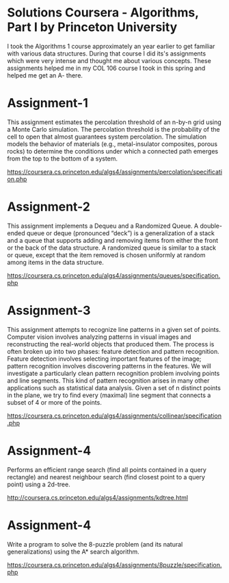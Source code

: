 # Solutions Coursera - Algorithms, Part I by Princeton University
I took the Algorithms 1  course approximately an year earlier to get familiar with various data structures. During that course I did its's assignments which were very intense and thought me about various concepts. These assignments helped me in my COL 106 course I took in this spring and helped me get an A- there.
# Assignment-1
This assignment estimates the percolation threshold of an n-by-n grid using a Monte Carlo simulation. The percolation threshold is the probability of the cell to open that almost guarantees system percolation. The simulation models the behavior of materials (e.g., metal-insulator composites, porous rocks) to determine the conditions under which a connected path emerges from the top to the bottom of a system.

https://coursera.cs.princeton.edu/algs4/assignments/percolation/specification.php

# Assignment-2
This assignment implements a Dequeu and a Randomized Queue. A double-ended queue or deque (pronounced “deck”) is a generalization of a stack and a queue that supports adding and removing items from either the front or the back of the data structure. A randomized queue is similar to a stack or queue, except that the item removed is chosen uniformly at random among items in the data structure.

https://coursera.cs.princeton.edu/algs4/assignments/queues/specification.php

# Assignment-3
This assignment attempts to recognize line patterns in a given set of points.
Computer vision involves analyzing patterns in visual images and reconstructing the real-world objects that produced them. The process is often broken up into two phases: feature detection and pattern recognition. Feature detection involves selecting important features of the image; pattern recognition involves discovering patterns in the features. We will investigate a particularly clean pattern recognition problem involving points and line segments. This kind of pattern recognition arises in many other applications such as statistical data analysis. Given a set of n distinct points in the plane, we try to find every (maximal) line segment that connects a subset of 4 or more of the points.

https://coursera.cs.princeton.edu/algs4/assignments/collinear/specification.php

# Assignment-4
Performs an efficient range search (find all points contained in a query rectangle) and nearest neighbour search (find closest point to a query point) using a 2d-tree.

http://coursera.cs.princeton.edu/algs4/assignments/kdtree.html



# Assignment-4
Write a program to solve the 8-puzzle problem (and its natural generalizations) using the A* search algorithm.

https://coursera.cs.princeton.edu/algs4/assignments/8puzzle/specification.php

